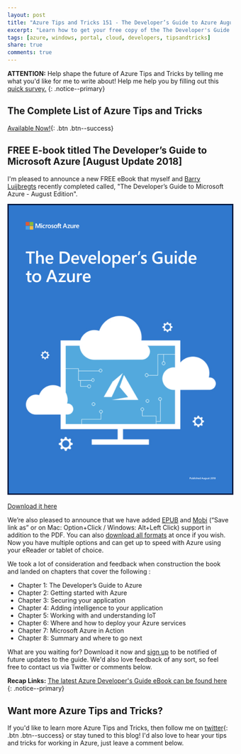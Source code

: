 ```yaml
---
layout: post
title: "Azure Tips and Tricks 151 - The Developer’s Guide to Azure August Update is now Available"
excerpt: "Learn how to get your free copy of the The Developer's Guide to Microsoft Azure"
tags: [azure, windows, portal, cloud, developers, tipsandtricks]
share: true
comments: true
---
```


**ATTENTION:** Help shape the future of Azure Tips and Tricks by telling me what you'd like for me to write about! Help me help you by filling out this [quick survey.](https://forms.office.com/Pages/ResponsePage.aspx?id=v4j5cvGGr0GRqy180BHbR0m_7PjUWSdOsfLRTa0HuzZUNE1PS1ZNR0pOUktSTUE2Wk0yWUxRQVI1WC4u)
{: .notice--primary}

## The Complete List of Azure Tips and Tricks

[Available Now!](https://michaelcrump.net/azure-tips-and-tricks-complete-list/){: .btn .btn--success} 

## FREE E-book titled The Developer’s Guide to Microsoft Azure [August Update 2018]

I'm pleased to announce a new FREE eBook that myself and [Barry Luijbregts](https://twitter.com/AzureBarry) recently completed called, "The Developer’s Guide to Microsoft Azure - August Edition".

<img style="border:3px solid #021a40" src="/files/azdevguide1.png">

[Download it here](https://aka.ms/azuredevebook)

We’re also pleased to announce that we have added [EPUB](http://aka.ms/azuredevebook/epub) and [Mobi](http://aka.ms/azuredevebook/mobi) (“Save link as” or on Mac: Option+Click / Windows: Alt+Left Click) support in addition to the PDF. You can also [download all formats](http://aka.ms/azuredevebook/zip) at once if you wish. Now you have multiple options and can get up to speed with Azure using your eReader or tablet of choice.

We took a lot of consideration and feedback when construction the book and landed on chapters that cover the following :

* Chapter 1: The Developer’s Guide to Azure
* Chapter 2: Getting started with Azure
* Chapter 3: Securing your application
* Chapter 4: Adding intelligence to your application
* Chapter 5: Working with and understanding IoT
* Chapter 6: Where and how to deploy your Azure services
* Chapter 7: Microsoft Azure in Action
* Chapter 8: Summary and where to go next

What are you waiting for? Download it now and [sign up](https://info.microsoft.com/guide-for-developers.html?ls=Website) to be notified of future updates to the guide. We'd also love feedback of any sort, so feel free to contact us via Twitter or comments below. 


**Recap Links:** [The latest Azure Developer's Guide eBook can be found here](https://aka.ms/azuredevebook) 
{: .notice--primary}

## Want more Azure Tips and Tricks?

If you'd like to learn more Azure Tips and Tricks, then follow me on [twitter](http://twitter.com/mbcrump){: .btn .btn--success} or stay tuned to this blog! I'd also love to hear your tips and tricks for working in Azure, just leave a comment below. 